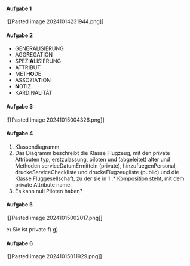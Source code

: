 #### Aufgabe 1
![[Pasted image 20241014231944.png]]


#### Aufgabe 2
- GEN**E**RALISIERUNG
- AGG**R**EGATION
- SPEZI**A**LISIERUNG
- ATTR**I**BUT
- METH**O**DE
- ASSOZIA**T**ION
- **N**OTIZ
- KARDINA**L**ITÄT


#### Aufgabe 3
![[Pasted image 20241015004326.png]]


#### Aufgabe 4
1. Klassendiagramm
2. Das Diagramm beschreibt die Klasse Flugzeug, mit den private Attributen typ, erstzulassung, piloten und (abgeleitet) alter und Methoden serviceDatumErmitteln (private), hinzufuegenPersonal, druckeServiceCheckliste und druckeFlugzeugliste (public) und die Klasse Fluggesellschaft, zu der sie in 1..* Komposition steht, mit dem private Attribute name.
3. Es kann null Piloten haben?


#### Aufgabe 5
![[Pasted image 20241015002017.png]]

e) Sie ist private
f) 
g) 


#### Aufgabe 6
![[Pasted image 20241015011929.png]]